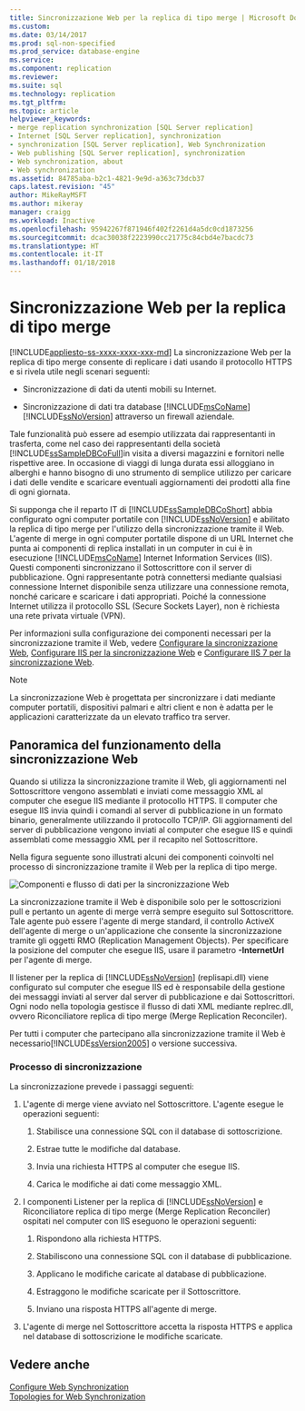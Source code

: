```yaml
---
title: Sincronizzazione Web per la replica di tipo merge | Microsoft Docs
ms.custom: 
ms.date: 03/14/2017
ms.prod: sql-non-specified
ms.prod_service: database-engine
ms.service: 
ms.component: replication
ms.reviewer: 
ms.suite: sql
ms.technology: replication
ms.tgt_pltfrm: 
ms.topic: article
helpviewer_keywords:
- merge replication synchronization [SQL Server replication]
- Internet [SQL Server replication], synchronization
- synchronization [SQL Server replication], Web Synchronization
- Web publishing [SQL Server replication], synchronization
- Web synchronization, about
- Web synchronization
ms.assetid: 84785aba-b2c1-4821-9e9d-a363c73dcb37
caps.latest.revision: "45"
author: MikeRayMSFT
ms.author: mikeray
manager: craigg
ms.workload: Inactive
ms.openlocfilehash: 95942267f871946f402f2261d4a5dc0cd1873256
ms.sourcegitcommit: dcac30038f2223990cc21775c84cbd4e7bacdc73
ms.translationtype: HT
ms.contentlocale: it-IT
ms.lasthandoff: 01/18/2018
---
```

# <a name="web-synchronization-for-merge-replication"></a>Sincronizzazione Web per la replica di tipo merge
[!INCLUDE[appliesto-ss-xxxx-xxxx-xxx-md](../../includes/appliesto-ss-xxxx-xxxx-xxx-md.md)] La sincronizzazione Web per la replica di tipo merge consente di replicare i dati usando il protocollo HTTPS e si rivela utile negli scenari seguenti:  
  
-   Sincronizzazione di dati da utenti mobili su Internet.  
  
-   Sincronizzazione di dati tra database [!INCLUDE[msCoName](../../includes/msconame-md.md)] [!INCLUDE[ssNoVersion](../../includes/ssnoversion-md.md)] attraverso un firewall aziendale.  
  
 Tale funzionalità può essere ad esempio utilizzata dai rappresentanti in trasferta, come nel caso dei rappresentanti della società [!INCLUDE[ssSampleDBCoFull](../../includes/sssampledbcofull-md.md)]in visita a diversi magazzini e fornitori nelle rispettive aree. In occasione di viaggi di lunga durata essi alloggiano in alberghi e hanno bisogno di uno strumento di semplice utilizzo per caricare i dati delle vendite e scaricare eventuali aggiornamenti dei prodotti alla fine di ogni giornata.  
  
 Si supponga che il reparto IT di [!INCLUDE[ssSampleDBCoShort](../../includes/sssampledbcoshort-md.md)] abbia configurato ogni computer portatile con [!INCLUDE[ssNoVersion](../../includes/ssnoversion-md.md)] e abilitato la replica di tipo merge per l'utilizzo della sincronizzazione tramite il Web. L'agente di merge in ogni computer portatile dispone di un URL Internet che punta ai componenti di replica installati in un computer in cui è in esecuzione [!INCLUDE[msCoName](../../includes/msconame-md.md)] Internet Information Services (IIS). Questi componenti sincronizzano il Sottoscrittore con il server di pubblicazione. Ogni rappresentante potrà connettersi mediante qualsiasi connessione Internet disponibile senza utilizzare una connessione remota, nonché caricare e scaricare i dati appropriati. Poiché la connessione Internet utilizza il protocollo SSL (Secure Sockets Layer), non è richiesta una rete privata virtuale (VPN).  
  
 Per informazioni sulla configurazione dei componenti necessari per la sincronizzazione tramite il Web, vedere [Configurare la sincronizzazione Web](../../relational-databases/replication/configure-web-synchronization.md), [Configurare IIS per la sincronizzazione Web](../../relational-databases/replication/configure-iis-for-web-synchronization.md) e [Configurare IIS 7 per la sincronizzazione Web](../../relational-databases/replication/configure-iis-7-for-web-synchronization.md).  
  
> [!NOTE]  
>  La sincronizzazione Web è progettata per sincronizzare i dati mediante computer portatili, dispositivi palmari e altri client e non è adatta per le applicazioni caratterizzate da un elevato traffico tra server.  
  
## <a name="overview-of-how-web-synchronization-works"></a>Panoramica del funzionamento della sincronizzazione Web  
 Quando si utilizza la sincronizzazione tramite il Web, gli aggiornamenti nel Sottoscrittore vengono assemblati e inviati come messaggio XML al computer che esegue IIS mediante il protocollo HTTPS. Il computer che esegue IIS invia quindi i comandi al server di pubblicazione in un formato binario, generalmente utilizzando il protocollo TCP/IP. Gli aggiornamenti del server di pubblicazione vengono inviati al computer che esegue IIS e quindi assemblati come messaggio XML per il recapito nel Sottoscrittore.  
  
 Nella figura seguente sono illustrati alcuni dei componenti coinvolti nel processo di sincronizzazione tramite il Web per la replica di tipo merge.  
  
 ![Componenti e flusso di dati per la sincronizzazione Web](../../relational-databases/replication/media/web-sync01.gif "Componenti e flusso di dati per la sincronizzazione Web")  
  
 La sincronizzazione tramite il Web è disponibile solo per le sottoscrizioni pull e pertanto un agente di merge verrà sempre eseguito sul Sottoscrittore. Tale agente può essere l'agente di merge standard, il controllo ActiveX dell'agente di merge o un'applicazione che consente la sincronizzazione tramite gli oggetti RMO (Replication Management Objects). Per specificare la posizione del computer che esegue IIS, usare il parametro **-InternetUrl** per l'agente di merge.  
  
 Il listener per la replica di [!INCLUDE[ssNoVersion](../../includes/ssnoversion-md.md)] (replisapi.dll) viene configurato sul computer che esegue IIS ed è responsabile della gestione dei messaggi inviati al server dal server di pubblicazione e dai Sottoscrittori. Ogni nodo nella topologia gestisce il flusso di dati XML mediante replrec.dll, ovvero Riconciliatore replica di tipo merge (Merge Replication Reconciler).  
  
 Per tutti i computer che partecipano alla sincronizzazione tramite il Web è necessario[!INCLUDE[ssVersion2005](../../includes/ssversion2005-md.md)] o versione successiva.  
  
### <a name="synchronization-process"></a>Processo di sincronizzazione  
 La sincronizzazione prevede i passaggi seguenti:  
  
1.  L'agente di merge viene avviato nel Sottoscrittore. L'agente esegue le operazioni seguenti:  
  
    1.  Stabilisce una connessione SQL con il database di sottoscrizione.  
  
    2.  Estrae tutte le modifiche dal database.  
  
    3.  Invia una richiesta HTTPS al computer che esegue IIS.  
  
    4.  Carica le modifiche ai dati come messaggio XML.  
  
2.  I componenti Listener per la replica di [!INCLUDE[ssNoVersion](../../includes/ssnoversion-md.md)] e Riconciliatore replica di tipo merge (Merge Replication Reconciler) ospitati nel computer con IIS eseguono le operazioni seguenti:  
  
    1.  Rispondono alla richiesta HTTPS.  
  
    2.  Stabiliscono una connessione SQL con il database di pubblicazione.  
  
    3.  Applicano le modifiche caricate al database di pubblicazione.  
  
    4.  Estraggono le modifiche scaricate per il Sottoscrittore.  
  
    5.  Inviano una risposta HTTPS all'agente di merge.  
  
3.  L'agente di merge nel Sottoscrittore accetta la risposta HTTPS e applica nel database di sottoscrizione le modifiche scaricate.  
  
## <a name="see-also"></a>Vedere anche  
 [Configure Web Synchronization](../../relational-databases/replication/configure-web-synchronization.md)   
 [Topologies for Web Synchronization](../../relational-databases/replication/topologies-for-web-synchronization.md)  
  
  
